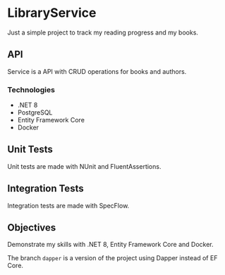 # LibraryService

Just a simple project to track my reading progress and my books.

## API

Service is a API with CRUD operations for books and authors.

### Technologies

- .NET 8
- PostgreSQL
- Entity Framework Core
- Docker

## Unit Tests

Unit tests are made with NUnit and FluentAssertions.

## Integration Tests

Integration tests are made with SpecFlow.

## Objectives

Demonstrate my skills with .NET 8, Entity Framework Core and Docker.

The branch `dapper` is a version of the project using Dapper instead of EF Core.